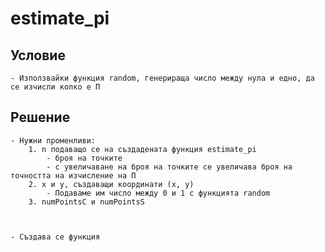# estimate_pi

## Условие
    - Използвайки функция random, генерираща число между нула и едно, да се изчисли колко е П

## Решение
    - Нужни променливи: 
        1. n подаващо се на създадената функция estimate_pi
            - броя на точките
            - с увеличаване на броя на точките се увеличава броя на точността на изчисление на П 
        2. x и y, създаващи координати (x, y)
            - Подаваме им число между 0 и 1 с функцията random
        3. numPointsC и numPointsS
            


    - Създава се функция